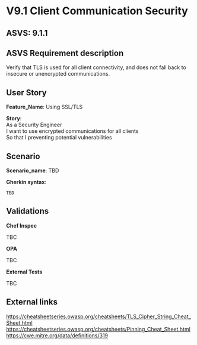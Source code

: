 # V9.1 Client Communication Security

## ASVS: 9.1.1

## ASVS Requirement description

Verify that TLS is used for all client connectivity, and does not fall back to
insecure or unencrypted communications.

## User Story

**Feature_Name**: Using SSL/TLS

**Story**:\
As a Security Engineer\
I want to use encrypted communications for all clients\
So that I preventing potential vulnerabilities

## Scenario

**Scenario_name**: TBD

**Gherkin syntax**:

```gherkin
TBD
```

## Validations

**Chef Inspec**

TBC

**OPA**

TBC

**External Tests**

TBC

## External links

<https://cheatsheetseries.owasp.org/cheatsheets/TLS_Cipher_String_Cheat_Sheet.html> \
<https://cheatsheetseries.owasp.org/cheatsheets/Pinning_Cheat_Sheet.html> \
<https://cwe.mitre.org/data/definitions/319>

